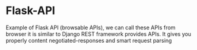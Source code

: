 # Flask-API
Example of Flask API (browsable APIs), we can call these APIs from browser it is    similar to Django REST framework provides APIs. It gives you properly content negotiated-responses and smart request parsing
